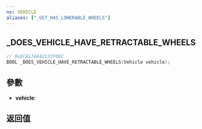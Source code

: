 ```yaml
---
ns: VEHICLE
aliases: ["_GET_HAS_LOWERABLE_WHEELS"]
---
```

## _DOES_VEHICLE_HAVE_RETRACTABLE_WHEELS

```c
// 0xDCA174A42133F08C
BOOL _DOES_VEHICLE_HAVE_RETRACTABLE_WHEELS(Vehicle vehicle);
```


## 參數
* **vehicle**: 

## 返回值
